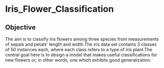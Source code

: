 # Iris_Flower_Classification

## Objective
The aim is to classify iris flowers among three species from measurements of sepals and petals' length and width.The iris data set contains 3 classes of 50 instances each, where each class refers to a type of iris plant.The central goal here is to design a model that makes useful classifications for new flowers or, in other words, one which exhibits good generalization.
